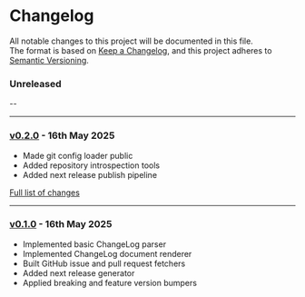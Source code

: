 # Changelog

All notable changes to this project will be documented in this file.<br>
The format is based on [Keep a Changelog](https://keepachangelog.com/en/1.0.0/),
and this project adheres to [Semantic Versioning](https://semver.org/spec/v2.0.0.html).

### Unreleased
--

---

### [v0.2.0](https://github.com/decodelabs/chronicle/commits/v0.2.0) - 16th May 2025

- Made git config loader public
- Added repository introspection tools
- Added next release publish pipeline

[Full list of changes](https://github.com/decodelabs/chronicle/compare/v0.1.0...v0.2.0)

---

### [v0.1.0](https://github.com/decodelabs/chronicle/commits/v0.1.0) - 16th May 2025

- Implemented basic ChangeLog parser
- Implemented ChangeLog document renderer
- Built GitHub issue and pull request fetchers
- Added next release generator
- Applied breaking and feature version bumpers
